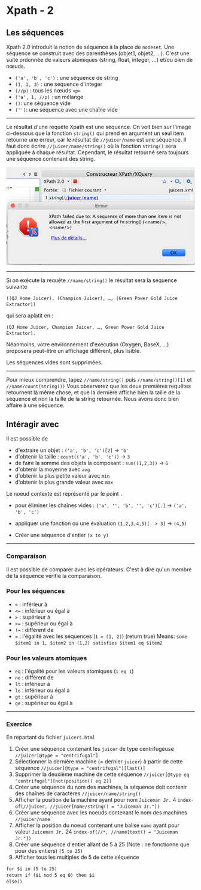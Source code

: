 # Xpath - 2

## Les séquences

Xpath 2.0 introduit la notion de séquence à la place de `nodeset`. Une séquence se construit avec des parenthèses (objet1, objet2, …).
C'est une suite ordonnée de valeurs atomiques (string, float, integer, …) et/ou bien de nœuds.

* `('a', 'b', 'c')` : une séquence de string
* `(1, 2, 3)` : une séquence d'integer
* `(//p)` : tous les nœuds `<p>`
* `('a', 1, //p)` : un mélange
* `()`: une séquence vide
* `('')`: une séquence avec une chaîne vide

---

Le résultat d'une requête Xpath est une séquence. On voit bien sur l'image ci-dessous que la fonction `string()` qui prend en argument un seul item retourne une erreur, car le résultat de `//juicer/name` est une séquence. Il faut donc écrire `//juicer/name/string()` où la fonction `string()` sera appliquée à chaque résultat. Cependant, le résultat retourné sera toujours une séquence contenant des string.

![img-sequences.png](img/img-sequences.png)

---
Si on exécute la requête `//name/string()` le résultat sera la séquence suivante 

```
((QJ Home Juicer), (Champion Juicer), …, (Green Power Gold Juice Extractor))
```

qui sera aplatit en :

``` 
(QJ Home Juicer, Champion Juicer, …, Green Power Gold Juice Extractor).
```

Néanmoins, votre environnement d'exécution (Oxygen, BaseX, …) proposera peut-être un affichage différent, plus lisible.

Les séquences vides sont supprimées.

---
Pour mieux comprendre, tapez
`//name/string()` puis `//name/string()[1]` et `//name/count(string())`
Vous observerez que les deux premières requêtes retournent la même chose, et que la dernière affiche bien la taille de la séquence et non la taille de la string retournée.
Nous avons donc bien affaire à une séquence.


## Intéragir avec

Il est possible de

- d'extraire un objet : `('a', 'b', 'c')[2]` → `'b'`
- d'obtenir la taille : `count(('a', 'b', 'c'))` → `3`
- de faire la somme des objets la composant : `sum((1,2,3))` → `6`
- d'obtenir la moyenne avec `avg`
- d'obtenir la plus petite valeur avec `min`
- d'obtenir la plus grande valeur avec `max`

Le noeud contexte est représenté par le point `.`

- pour éliminer les chaînes vides : `('a', '', 'b', '', 'c')[.]` → `('a', 'b', 'c')`
- appliquer une fonction ou une évaluation `(1,2,3,4,5)[. > 3]` → `(4,5)`

- Créer une séquence d'entier `(x to y)`

---
### Comparaison

Il est possible de comparer avec les opérateurs. C'est à dire qu'un membre de la séquence vérifie la comparaison.

### Pour les séquences

- `<` : inférieur à
- `<=` : inférieur ou égal à
- `>` : supérieur à
- `>=` : supérieur ou égal à
- `!=` : différent de
- `=` : l'égalité avec les séquences (`1 = (1, 2)`)  (return true)
Means:
`some $item1 in 1, $item2 in (1,2) satisfies $item1 eq $item2`

### Pour les valeurs atomiques

- `eq` : l'égalité pour les valeurs atomiques (`1 eq 1`)
- `ne` : différent de
- `lt` : inférieur à
- `le` : inférieur ou égal à
- `gt` : supérieur à
- `ge` : supérieur ou égal à

---
### Exercice

En repartant du fichier `juicers.html`

1. Créer une séquence contenant les `juicer` de type centrifugeuse
`//juicer[@type = "centrifugal"]`
2. Sélectionner la dernière machine (= dernier `juicer`) à partir de cette séquence
`//juicer[@type = "centrifugal"][last()]`
3. Supprimer la deuxième machine de cette séquence
`//juicer[@type eq "centrifugal"][not(position() eq 2)]`
4. Créer une séquence du nom des machines, la séquence doit contenir des chaînes de caractères
`//juicer/name/string()`
5. Afficher la position de la machine ayant pour nom `Juiceman Jr.`   4
`index-of(//juicer, //juicer[name/string() = "Juiceman Jr."])`
6. Créer une séquence avec les noeuds contenant le nom des machines
`//juicer/name`
7. Afficher la position du noeud contenant une balise `name` ayant pour valeur `Juiceman Jr.`  24
`index-of(//*, //name[text() = "Juiceman Jr."])`
8. Créer une séquence d'entier allant de 5 à 25 (Note : ne fonctionne que pour des entiers)
`(5 to 25)`
9. Afficher tous les multiples de 5 de cette séquence
```xml
for $i in (5 to 25)
return if ($i mod 5 eq 0) then $i
else()
```